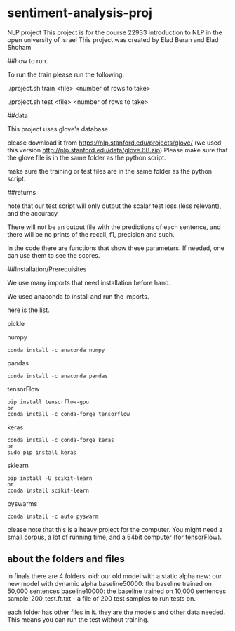 # sentiment-analysis-proj
NLP project
This project is for the course 22933 introduction to NLP in the open university of israel
This project was created by Elad Beran and Elad Shoham

##how to run. 

To run the train please run the following:

./project.sh train \<file\> \<number of rows to take\>

./project.sh test \<file\> \<number of rows to take\>


##data

This project uses glove's database

please download it from https://nlp.stanford.edu/projects/glove/   (we used this version http://nlp.stanford.edu/data/glove.6B.zip) 
Please make sure that the glove file is in the same folder as the python script.

make sure the training or test files are in the same folder as the python script.

##returns

note that our test script will only output the scalar test loss (less relevant), and the accuracy

There will not be an output file with the predictions of each sentence, and there will be no prints of the recall, f1, precision and such.

In the code there are functions that show these parameters. If needed, one can use them to see the scores.



##Installation/Prerequisites

We use many imports that need installation before hand.

We used anaconda to install and run the imports.

here is the list.

pickle 

numpy
```
conda install -c anaconda numpy 
```

pandas
```
conda install -c anaconda pandas 
```


tensorFlow
```
pip install tensorflow-gpu
or
conda install -c conda-forge tensorflow 
```

keras
```
conda install -c conda-forge keras 
or
sudo pip install keras
```

sklearn
```
pip install -U scikit-learn
or
conda install scikit-learn
```

pyswarms
```
conda install -c auto pyswarm 
```

please note that this is a heavy project for the computer. You might need a small corpus, a lot of running time, and a 64bit computer (for tensorFlow).


## about the folders and files
in finals there are 4 folders. 
old: our old model with a static alpha
new: our new model with dynamic alpha
baseline50000: the baseline trained on 50,000 sentences
baseline10000: the baseline trained on 10,000 sentences
sample_200_test.ft.txt - a file of 200 test samples to run tests on.

each folder has other files in it. they are the models and other data needed. This means you can run the test without training.
